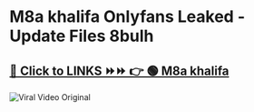 
 # M8a khalifa Onlyfans Leaked - Update Files 8bulh

## <h2><a href="https://clipsfans.com/M8a_khalifa&ref=git">🔗 Click to LINKS ⏩⏩ 👉 🟢 M8a khalifa </a></h2>

<a href="https://clipsfans.com/M8a_khalifa&ref=git" rel="nofollow" data-target="animated-image.originalLink"><img src="https://i.ibb.co.com/xMMVF88/686577567.gif" alt="Viral Video Original" style="max-width: 100%; display: inline-block;" data-target="animated-image.originalImage"></a>

